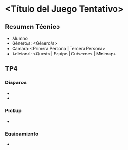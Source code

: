 # <Título del Juego Tentativo>

## Resumen Técnico
- Alumno: <Alumno>
- Género/s: <Género/s>
- Camara: <Primera Persona | Tercera Persona>
- Adicional: <Quests | Equipo | Cutscenes | Minimap>

## TP4

### Disparos
- <Que disparas>
- <Como Recargas>

### Pickup
- <Que items levantas>

### Equipamiento
- <Que piezas de ropa podes equiparte>
